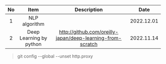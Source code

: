 

| No | Item | Description  | Date |
|:--------:|:-------:|:-------:|:-------:|
| 1 | NLP algorithm | | 2022.12.01 |
| 2 | Deep Learning by python | http://github.com/oreilly-japan/deep-learning-from-scratch    |2022.11.14 |



> git config --global --unset http.proxy



